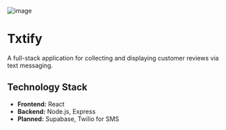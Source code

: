 ![image](https://github.com/user-attachments/assets/ec920fc9-3a6c-45e8-b766-fa074460651d)

# Txtify

A full-stack application for collecting and displaying customer reviews via text messaging.


## Technology Stack

- **Frontend:** React
- **Backend:** Node.js, Express
- **Planned:** Supabase, Twilio for SMS 

